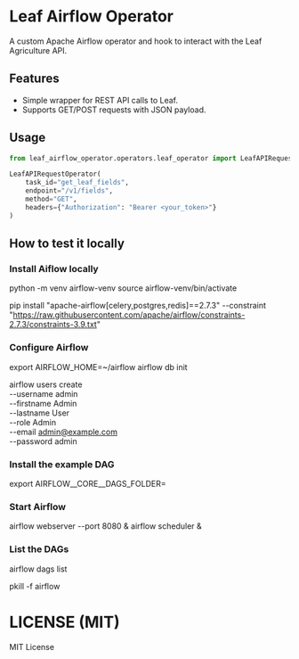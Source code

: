 # Leaf Airflow Operator

A custom Apache Airflow operator and hook to interact with the Leaf Agriculture API.

## Features
- Simple wrapper for REST API calls to Leaf.
- Supports GET/POST requests with JSON payload.

## Usage
```python
from leaf_airflow_operator.operators.leaf_operator import LeafAPIRequestOperator

LeafAPIRequestOperator(
    task_id="get_leaf_fields",
    endpoint="/v1/fields",
    method="GET",
    headers={"Authorization": "Bearer <your_token>"}
)
```

## How to test it locally

### Install Aiflow locally

python -m venv airflow-venv
source airflow-venv/bin/activate

pip install "apache-airflow[celery,postgres,redis]==2.7.3" --constraint "https://raw.githubusercontent.com/apache/airflow/constraints-2.7.3/constraints-3.9.txt"

### Configure Airflow

export AIRFLOW_HOME=~/airflow
airflow db init

airflow users create \
  --username admin \
  --firstname Admin \
  --lastname User \
  --role Admin \
  --email admin@example.com \
  --password admin

### Install the example DAG

export AIRFLOW__CORE__DAGS_FOLDER=<PATH TO YOUR DAGS FOLDER>

### Start Airflow
airflow webserver --port 8080 &
airflow scheduler &

### List the DAGs
airflow dags list

pkill -f airflow

# LICENSE (MIT)
MIT License